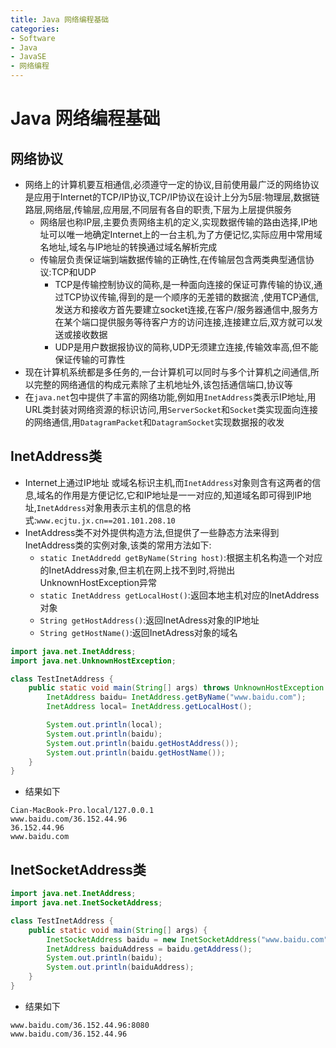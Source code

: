 ```yaml
---
title: Java 网络编程基础
categories:
- Software
- Java
- JavaSE
- 网络编程
---
```

# Java 网络编程基础

## 网络协议

- 网络上的计算机要互相通信,必须遵守一定的协议,目前使用最广泛的网络协议是应用于Internet的TCP/IP协议,TCP/IP协议在设计上分为5层:物理层,数据链路层,网络层,传输层,应用层,不同层有各自的职责,下层为上层提供服务
    - 网络层也称IP层,主要负责网络主机的定义,实现数据传输的路由选择,IP地址可以唯一地确定Internet上的一台主机,为了方便记忆,实际应用中常用域名地址,域名与IP地址的转换通过域名解析完成
    - 传输层负责保证端到端数据传输的正确性,在传输层包含两类典型通信协议:TCP和UDP
        - TCP是传输控制协议的简称,是一种面向连接的保证可靠传输的协议,通过TCP协议传输,得到的是一个顺序的无差错的数据流 ,使用TCP通信,发送方和接收方首先要建立socket连接,在客户/服务器通信中,服务方在某个端口提供服务等待客户方的访问连接,连接建立后,双方就可以发送或接收数据
        - UDP是用户数据报协议的简称,UDP无须建立连接,传输效率高,但不能保证传输的可靠性
- 现在计算机系统都是多任务的,一台计算机可以同时与多个计算机之间通信,所以完整的网络通信的构成元素除了主机地址外,该包括通信端口,协议等
- 在`java.net`包中提供了丰富的网络功能,例如用`InetAddress`类表示IP地址,用URL类封装对网络资源的标识访问,用`ServerSocket`和`Socket`类实现面向连接的网络通信,用`DatagramPacket`和`DatagramSocket`实现数据报的收发

## InetAddress类

- Internet上通过IP地址 或域名标识主机,而`InetAddress`对象则含有这两者的信息,域名的作用是方便记忆,它和IP地址是一一对应的,知道域名即可得到IP地址,`InetAddress`对象用表示主机的信息的格式:`www.ecjtu.jx.cn==201.101.208.10`
- InetAddress类不对外提供构造方法,但提供了一些静态方法来得到InetAddress类的实例对象,该类的常用方法如下:
    - `static InetAddredd getByName(String host)`:根据主机名构造一个对应的InetAddress对象,但主机在网上找不到时,将抛出UnknownHostException异常
    - `static InetAddress getLocalHost()`:返回本地主机对应的InetAddress对象
    - `String getHostAddress()`:返回InetAdress对象的IP地址
    - `String getHostName()`:返回InetAdress对象的域名

```java
import java.net.InetAddress;
import java.net.UnknownHostException;

class TestInetAddress {
    public static void main(String[] args) throws UnknownHostException {
        InetAddress baidu= InetAddress.getByName("www.baidu.com");
        InetAddress local= InetAddress.getLocalHost();

        System.out.println(local);
        System.out.println(baidu);
        System.out.println(baidu.getHostAddress());
        System.out.println(baidu.getHostName());
    }
}
```

- 结果如下

```
Cian-MacBook-Pro.local/127.0.0.1
www.baidu.com/36.152.44.96
36.152.44.96
www.baidu.com
```

## InetSocketAddress类

```java
import java.net.InetAddress;
import java.net.InetSocketAddress;

class TestInetAddress {
    public static void main(String[] args) {
        InetSocketAddress baidu = new InetSocketAddress("www.baidu.com", 8080);
        InetAddress baiduAddress = baidu.getAddress();
        System.out.println(baidu);
        System.out.println(baiduAddress);
    }
}
```

- 结果如下

```
www.baidu.com/36.152.44.96:8080
www.baidu.com/36.152.44.96
```

